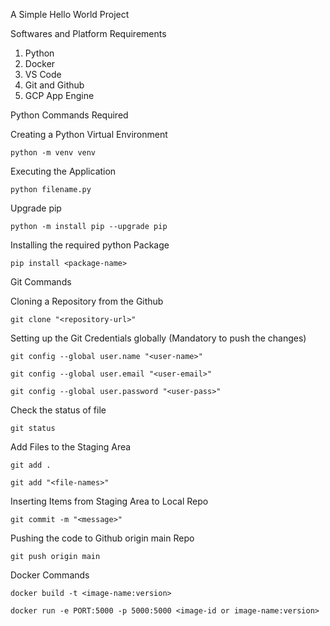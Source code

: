 A Simple Hello World Project

Softwares and Platform Requirements

1. Python
2. Docker
3. VS Code
3. Git and Github
4. GCP App Engine




Python Commands Required

Creating a Python Virtual Environment

```
python -m venv venv
```

Executing the Application

```
python filename.py
```

Upgrade pip

```
python -m install pip --upgrade pip
```

Installing the required python Package
```
pip install <package-name>
```

Git Commands


Cloning a Repository from the Github

```
git clone "<repository-url>"
```


Setting up the Git Credentials globally (Mandatory to push the changes)

```
git config --global user.name "<user-name>"
```
```
git config --global user.email "<user-email>"
```
```
git config --global user.password "<user-pass>"
```


Check the status of file

```
git status
```


Add Files to the Staging Area

```
git add .
```

```
git add "<file-names>"
```

Inserting Items from Staging Area to Local Repo

```
git commit -m "<message>"
```

Pushing the code to Github origin  main Repo

```
git push origin main
```

Docker Commands

```
docker build -t <image-name:version>
```

```
docker run -e PORT:5000 -p 5000:5000 <image-id or image-name:version>
```